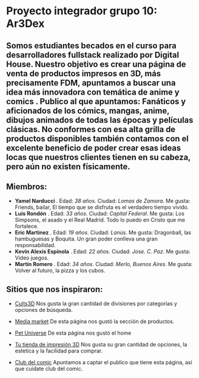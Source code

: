# Proyecto integrador grupo 10: Ar3Dex

## Somos estudiantes becados en el curso para desarrolladores fullstack realizado por Digital House. Nuestro objetivo es crear una página de venta de productos impresos en 3D, más precisamente FDM, apuntamos a buscar una idea más innovadora con temática de anime y comics . Publico al que apuntamos: Fanáticos y aficionados de los cómics, mangas, anime, dibujos animados de todas las épocas y películas clásicas. No conformes con esa alta grilla de productos disponibles también contamos con el excelente beneficio de poder crear esas ideas locas que nuestros clientes tienen en su cabeza, pero aún no existen físicamente.

## Miembros:

* **Yamel Narducci** . Edad: *38 años*. Ciudad: *Lomas de Zamora*. Me gusta: Friends, bailar, El tiempo que se disfruta es el verdadero tiempo vivido.
* **Luís Rondón** . Edad: *33 años*. Ciudad: *Capital Federal*. Me gusta: Los Simpsons, el asado y el Real Madrid. Todo lo puedo en Cristo que me fortalece.
* **Eric Martinez** . Edad: *19 años*. Ciudad: *Lanús*. Me gusta: Dragonball, las hambuguesas y Boquita. Un gran poder conlleva una gran responsabilidad.
* **Kevin Alexis Espinola** . Edad: *22 años*. Ciudad: *Jose. C. Paz*. Me gusta: Video juegos. 
* **Martín Romero** . Edad: *34 años*. Ciudad: *Merlo, Buenos Aires*. Me gusta: Volver al futuro, la pizza y los cubos. 

## Sitios que nos inspiraron:

* [Cults3D](https://cults3d.com/)
Nos gusta la gran cantidad de divisiones por categorias y opciones de búsqueda.

* [Media market](https://www.mediamarkt.es/)
De esta página nos gustó la sección de productos.

* [Pet Universe](https://pets-universe.onrender.com/)
De esta página nos gustó el home

* [Tu tienda de impresión 3D](https://tutiendadeimpresion3d.com/)
Nos gusta su gran cantidad de opciones, la estetica y la facilidad para comprar.

* [Club del comic](http://clubdelcomic.com.ar/)
Apuntamos a captar el publico que tiene esta página, así que cuidate club del comic.
